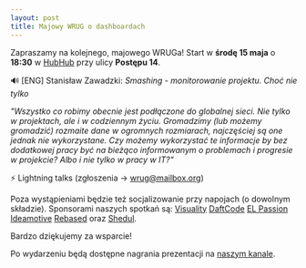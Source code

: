 ```yaml
---
layout: post
title: Majowy WRUG o dashboardach
---
```


Zapraszamy na kolejnego, majowego WRUGa!
Start w **środę 15 maja** o **18:30** w [HubHub](https://www.hubhub.com/pl/warszawa-postepu14/) przy ulicy **Postępu 14**.

🔊 [ENG] Stanisław Zawadzki: _Smashing - monitorowanie projektu. Choć nie tylko_

_"Wszystko co robimy obecnie jest podłączone do globalnej sieci. Nie tylko w projektach, ale i w codziennym życiu. Gromadzimy (lub możemy gromadzić) rozmaite dane w ogromnych rozmiarach, najczęściej są one jednak nie wykorzystane. Czy możemy wykorzystać te informacje by bez dodatkowej pracy być na bieżąco informowanym o problemach i progresie w projekcie? Albo i nie tylko w pracy w IT?"_

⚡ Lightning talks (zgłoszenia → <a href="mailto:wrug@mailbox.org">wrug@mailbox.org</a>)

Poza wystąpieniami będzie też socjalizowanie przy napojach (o dowolnym składzie).
Sponsorami naszych spotkań są:
[Visuality](http://www.visuality.pl/)
[DaftCode](https://daftcode.pl/)
[EL Passion](https://www.elpassion.com/)
[Ideamotive](https://ideamotive.co/)
[Rebased](https://rebased.pl/) oraz
[Shedul](https://www.shedul.com/).

Bardzo dziękujemy za wsparcie!

Po wydarzeniu będą dostępne nagrania prezentacji na [naszym kanale](https://www.youtube.com/channel/UCfpVS9gIDwdJETGsBZSm5Xw).
